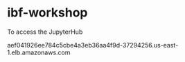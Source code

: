 # ibf-workshop


To access the JupyterHub

aef041926ee784c5cbe4a3eb36aa4f9d-37294256.us-east-1.elb.amazonaws.com


